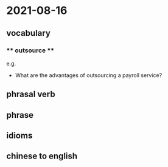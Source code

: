 # 2021-08-16
## vocabulary
### ** outsource **

e.g.
- What are the advantages of outsourcing a payroll service?

## phrasal verb

## phrase

## idioms

## chinese to english
